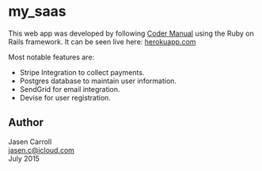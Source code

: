# my_saas

This web app was developed by following [Coder Manual](http://www.codermanual.com) using the Ruby on Rails framework. It can be seen live here: [herokuapp.com](https://shielded-everglades-6566.herokuapp.com/)

Most notable features are:

* Stripe Integration to collect payments.
* Postgres database to maintain user information.
* SendGrid for email integration.
* Devise for user registration.

## Author

Jasen Carroll  
jasen.c@icloud.com  
July 2015  
